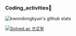 ###  Coding_activities👋   
   
</div> 
  
![kwondongkyun's github stats](https://github-readme-stats.vercel.app/api?username=kwondongkyun&show_icons=true)


[![Solved.ac
프로필](http://mazassumnida.wtf/api/generate_badge?boj=kdg5436)](https://solved.ac/kdg5436})
